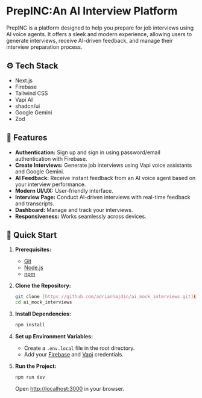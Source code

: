 # PrepINC:An AI Interview Platform

PrepINC is a platform designed to help you prepare for job interviews using AI voice agents. It offers a sleek and modern experience, allowing users to generate interviews, receive AI-driven feedback, and manage their interview preparation process.

## ⚙️ Tech Stack

* Next.js
* Firebase
* Tailwind CSS
* Vapi AI
* shadcn/ui
* Google Gemini
* Zod

## 🔋 Features

* **Authentication:** Sign up and sign in using password/email authentication with Firebase.
* **Create Interviews:** Generate job interviews using Vapi voice assistants and Google Gemini.
* **AI Feedback:** Receive instant feedback from an AI voice agent based on your interview performance.
* **Modern UI/UX:** User-friendly interface.
* **Interview Page:** Conduct AI-driven interviews with real-time feedback and transcripts.
* **Dashboard:** Manage and track your interviews.
* **Responsiveness:** Works seamlessly across devices.

## 🤸 Quick Start

1.  **Prerequisites:**
    * [Git](https://git-scm.com/)
    * [Node.js](https://nodejs.org/en)
    * [npm](https://www.npmjs.com/)

2.  **Clone the Repository:**

    ```bash
    git clone [https://github.com/adrianhajdin/ai_mock_interviews.git](https://github.com/adrianhajdin/ai_mock_interviews.git)
    cd ai_mock_interviews
    ```
3.  **Install Dependencies:**

    ```bash
    npm install
    ```

4.  **Set up Environment Variables:**

    * Create a `.env.local` file in the root directory.
    * Add your [Firebase](https://firebase.google.com/) and [Vapi](https://vapi.ai/?utm_source=youtube&utm_medium=video&utm_campaign=jsmastery_recruitingpractice&utm_content=paid_partner&utm_term=recruitingpractice) credentials.

5.  **Run the Project:**

    ```bash
    npm run dev
    ```

    Open [http://localhost:3000](http://localhost:3000) in your browser.
